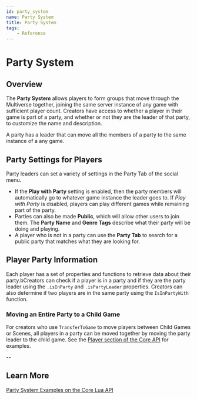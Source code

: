 ```yaml
---
id: party_system
name: Party System
title: Party System
tags:
    - Reference
---
```


# Party System

## Overview

The **Party System** allows players to form groups that move through the Multiverse together, joining the same server instance of any game with sufficient player count. Creators have access to whether a player in their game is part of a party, and whether or not they are the leader of that party, to customize the name and description.

A party has a leader that can move all the members of a party to the same instance of a any game.

## Party Settings for Players

Party leaders can set a variety of settings in the Party Tab of the social menu.

- If the **Play with Party** setting is enabled, then the party members will automatically go to whatever game instance the leader goes to. If *Play with Party* is disabled, players can play different games while remaining part of the party.
- Parties can also be made **Public**, which will allow other users to join them. The **Party Name** and **Genre Tags** describe what their party will be doing and playing.
- A player who is not in a party can use the **Party Tab** to search for a public party that matches what they are looking for.

## Player Party Information

Each player has a set of properties and functions to retrieve data about their party.bCreators can check if a player is in a party and if they are the party leader using the `.isInParty` and `.isPartyLeader` properties. Creators can also determine if two players are in the same party using the `IsInPartyWith` function.

### Moving an Entire Party to a Child Game

For creators who use `TransferToGame` to move players between Child Games or Scenes, all players in a party can be moved together by moving the party leader to the child game. See the [Player section of the Core API](../api/player.md) for examples.

--

## Learn More

[Party System Examples on the Core Lua API](../api/player.md)
